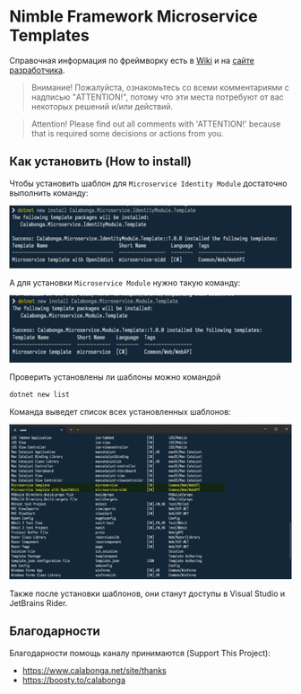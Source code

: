 # Nimble Framework Microservice Templates

Справочная информация по фреймворку есть в [Wiki](https://github.com/Calabonga/Microservice-Template/wiki) и на [сайте разработчика](https://www.calabonga.net/blog/post/microservice-templates).

> Внимание! Пожалуйста, ознакомьтесь со всеми комментариями с надписью "ATTENTION!", потому что эти места потребуют от вас некоторых решений и/или действий.

> Attention! Please find out all comments with 'ATTENTION!' because that is required some decisions or actions from you.

## Как установить (How to install)

Чтобы установить шаблон для `Microservice Identity Module` достаточно выполнить команду:

![Install identity module](https://github.com/Calabonga/Microservice-Template/blob/master/Whatnot/install_identity_module.png)

А для установки `Microservice Module` нужно такую команду:

![Install module](https://github.com/Calabonga/Microservice-Template/blob/master/Whatnot/install_module.png) 

Проверить установлены ли шаблоны можно командой 
``` bash
dotnet new list
```

Команда выведет список всех установленных шаблонов:

![template list](https://github.com/Calabonga/Microservice-Template/blob/master/Whatnot/templates_list.png)

Также после установки шаблонов, они станут доступы в Visual Studio и JetBrains Rider.


## Благодарности

Благодарности помощь каналу принимаются (Support This Project):

* <https://www.calabonga.net/site/thanks>
* <https://boosty.to/calabonga>